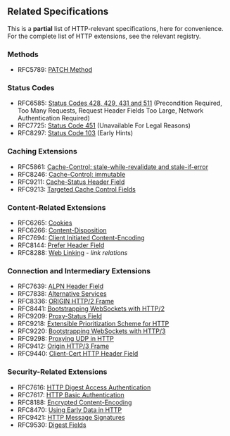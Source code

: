 
## Related Specifications

This is a **partial** list of HTTP-relevant specifications, here for convenience. For the complete
list of HTTP extensions, see the relevant registry.

### Methods 

* RFC5789: [PATCH Method](/specs/rfc5789.html)

### Status Codes

* RFC6585: [Status Codes 428, 429, 431 and 511](/specs/rfc6585.html) (Precondition Required, Too Many Requests, Request Header Fields Too Large, Network Authentication Required)
* RFC7725: [Status Code 451](/specs/rfc7725.html) (Unavailable For Legal Reasons)
* RFC8297: [Status Code 103](/specs/rfc8297.html) (Early Hints)

### Caching Extensions

* RFC5861: [Cache-Control: stale-while-revalidate and stale-if-error](/specs/rfc5861.html)
* RFC8246: [Cache-Control: immutable](/specs/rfc8246.html)
* RFC9211: [Cache-Status Header Field](/specs/rfc9211.html)
* RFC9213: [Targeted Cache Control Fields](/specs/rfc9213.html)

### Content-Related Extensions

* RFC6265: [Cookies](/specs/rfc6265.html)
* RFC6266: [Content-Disposition](/specs/rfc6266.html)
* RFC7694: [Client Initiated Content-Encoding](/specs/rfc7694.html)
* RFC8144: [Prefer Header Field](/specs/rfc7240.html)
* RFC8288: [Web Linking](/specs/rfc8288.html) - *link relations*

### Connection and Intermediary Extensions

* RFC7639: [ALPN Header Field](/specs/rfc7639.html)
* RFC7838: [Alternative Services](/specs/rfc7838.html)
* RFC8336: [ORIGIN HTTP/2 Frame](/specs/rfc8336.html)
* RFC8441: [Bootstrapping WebSockets with HTTP/2](/specs/rfc8441.html)
* RFC9209: [Proxy-Status Field](/specs/rfc9209.html)
* RFC9218: [Extensible Prioritization Scheme for HTTP](/specs/rfc9218.html)
* RFC9220: [Bootstrapping WebSockets with HTTP/3](/specs/rfc9220.html)
* RFC9298: [Proxying UDP in HTTP](https://www.rfc-editor.org/rfc/rfc9298)
* RFC9412: [Origin HTTP/3 Frame](/specs/rfc9412.html)
* RFC9440: [Client-Cert HTTP Header Field](/specs/rfc9440.html)

### Security-Related Extensions

* RFC7616: [HTTP Digest Access Authentication](/specs/rfc7616.html)
* RFC7617: [HTTP Basic Authentication](/specs/rfc7617.html)
* RFC8188: [Encrypted Content-Encoding](/specs/rfc8188.html)
* RFC8470: [Using Early Data in HTTP](/specs/rfc8470.html)
* RFC9421: [HTTP Message Signatures](/specs/rfc9421.html)
* RFC9530: [Digest Fields](/specs/rfc9530.html)
